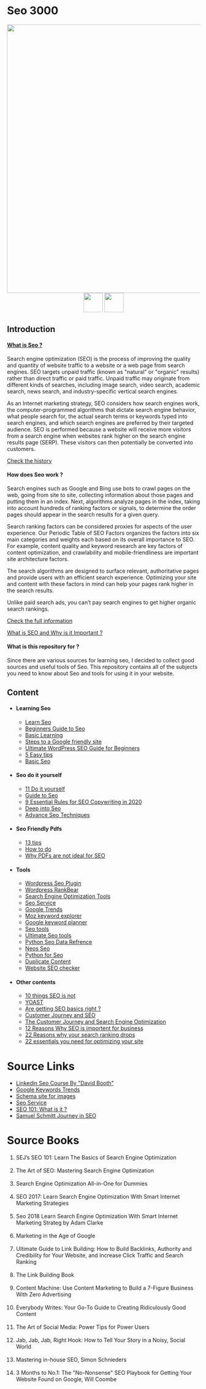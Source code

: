 # Seo 3000

<p align="center">
  <img src="https://github.com/amirhnajafiz/Seo3000/blob/master/seo.jpg" width=700 /><br />
  <img src="https://camo.githubusercontent.com/8b52e302122a31c683c4a9cf8e71d29cc8aba3ebb6a5ac7ae7818b5b14ba1c15/68747470733a2f2f6564656e742e6769746875622e696f2f537570657254696e7949636f6e732f696d616765732f7376672f676f6f676c652e737667" width=50 />
  <img src="https://camo.githubusercontent.com/79ff395e59e194893fea2c005c0c8157c8ee2fb0dde70ae7be6ce1cde044cde8/68747470733a2f2f6564656e742e6769746875622e696f2f537570657254696e7949636f6e732f696d616765732f7376672f676f6f676c655f706f6463617374732e737667" width=50 />
</p>

## Introduction
<h4><a href="https://www.googleadservices.com/pagead/aclk?sa=L&ai=DChcSEwiwo9GD3pPvAhULzXcKHTh-BUAYABAAGgJlZg&ohost=www.google.com&cid=CAESQeD253MtUXmiy4W7FNvwOxrlQ_51PBwljA6FkXK-cmGZb9-QriSX8bza5B--KXnZjxAWB7XloifNh5T13raHfj9i&sig=AOD64_3hN6OKYdT6aZdUjReLrK1VrxSMfg&q&adurl&ved=2ahUKEwjM5cqD3pPvAhVOPOwKHRltAjAQ0Qx6BAgHEAE">What is Seo ?</a></h4>
<p>
Search engine optimization (SEO) is the process of improving the quality and quantity of website traffic to a website or a web page from search engines. 
SEO targets unpaid traffic (known as "natural" or "organic" results) rather than direct traffic or paid traffic. 
Unpaid traffic may originate from different kinds of searches, including image search, video search, academic search, news search, and industry-specific vertical search engines.

As an Internet marketing strategy, SEO considers how search engines work, the computer-programmed algorithms that dictate search engine behavior, what people search for, the actual search terms or keywords typed into search engines, and which search engines are preferred by their targeted audience. SEO is performed because a website will receive more visitors from a search engine when websites rank higher on the search engine results page (SERP). These visitors can then potentially be converted into customers.
</p>

<a href="https://en.wikipedia.org/wiki/Search_engine_optimization#History">Check the history</a>

<h4>How does Seo work ?</h4>
<p>
Search engines such as Google and Bing use bots to crawl pages on the web, going from site to site, collecting information about those pages and putting them in an index. Next, algorithms analyze pages in the index, taking into account hundreds of ranking factors or signals, to determine the order pages should appear in the search results for a given query.

Search ranking factors can be considered proxies for aspects of the user experience. Our Periodic Table of SEO Factors organizes the factors into six main categories and weights each based on its overall importance to SEO. For example, content quality and keyword research are key factors of content optimization, and crawlability and mobile-friendliness are important site architecture factors.

The search algorithms are designed to surface relevant, authoritative pages and provide users with an efficient search experience. Optimizing your site and content with these factors in mind can help your pages rank higher in the search results.

Unlike paid search ads, you can’t pay search engines to get higher organic search rankings.
</p>

<a href="https://searchengineland.com/guide/what-is-seo">Check the full information</a>

<a href="https://digitalmarketinginstitute.com/blog/what-is-seo-and-why-is-it-important">What is SEO and Why is it Important ?</a>

<h4>What is this repository for ?</h4>
<p>
Since there are various sources for learning seo, I decided to collect good sources and useful tools of Seo.
This repository contains all of the subjects you need to know about Seo and tools for using it in your website.
</p>

## Content
  * #### Learning Seo
    * [Learn Seo](https://github.com/dwyl/learn-seo)
    * [Beginners Guide to Seo](https://moz.com/beginners-guide-to-seo)
    * [Basic Learning](https://www.simplilearn.com/digital-marketing/seo-basics-training-course?utm_source=google&utm_medium=cpc&utm_term=&utm_content=378783214504&utm_device=c&utm_campaign=Search-DigitalBusinessCluster-DM-DMDSA-ROW-Main-AllDevice-adgroup-Category&gclid=CjwKCAiAu8SABhAxEiwAsodSZMzaOVf6SiIUzwHJ72irAaRHk4PJEiY6GeWrY-y-IAvY6uGz2qzWYBoCIDoQAvD_BwE)
    * [Steps to a Google friendly site](https://support.google.com/webmasters/answer/40349?hl=en)
    * [Ultimate WordPress SEO Guide for Beginners](https://www.wpbeginner.com/wordpress-seo/)
    * [5 Easy tips](https://searchengineland.com/seo-simple-child-can-5-easy-steps-237473)
    * [Basic Seo](https://ahrefs.com/blog/seo-basics/)
  * #### Seo do it yourself
    * [11 Do it yourself](https://www.practicalecommerce.com/10-do-it-yourself-seo-tips-to-save-money)
    * [Guide to Seo](https://neilpatel.com/blog/simple-guide-to-seo/)
    * [9 Essential Rules for SEO Copywriting in 2020](https://www.wordstream.com/blog/ws/2019/12/03/seo-copywriting)
    * [Deep into Seo](https://www.singlegrain.com/seo/effective-seo-techniques-that-work/)
    * [Advance Seo Techniques](https://neilpatel.com/blog/10-advanced-seo-techniques-thatll-double-your-search-traffic/)
  * #### Seo Friendly Pdfs
    * [13 tips](https://www.searchenginejournal.com/pdf-seo-best-practices/59975/)
    * [How to do](https://www.contentkingapp.com/academy/seo-optimize-your-pdf-files/)
    * [Why PDFs are not ideal for SEO](https://blog.marketmuse.com/why-pdfs-are-not-ideal-for-seo/)
  * #### Tools
    * [Wordpress Seo Plugin](https://wordpress.org/plugins/wordpress-seo/)
    * [Wordpress RankBear](https://rankbear.com/?gclid=CjwKCAiAr6-ABhAfEiwADO4sfan1aAA7DGPpOHD3VbW9RRW75ACAoFBlQBiwsWCVSbd0MQy6sMrNBhoCW0EQAvD_BwE)
    * [Search Engine Optimization Tools](https://www.capterra.com/sem-compare/seo-software?gclid=CjwKCAiA6aSABhApEiwA6Cbm_4sAAAb5g8rHUveINIgycRPV58lmSCj0pzSWDhk5NAgUHofw-JONRBoCHJ4QAvD_BwE)
    * [Seo Service](https://seosherpa.com/services/?utm_source=google&utm_medium=cpc&utm_campaign=adwords_express&utm_term=&utm_content=The_leaders_in_Dubai_SEO&gclid=Cj0KCQiA0rSABhDlARIsAJtjfCcidOJUk9kmGCYSTps2eN4zzM94aCAdjI2t-dkNBcmVA4jZYWXzomYaAsFcEALw_wcB)
    * [Google Trends](https://trends.google.com/trends/)
    * [Moz keyword explorer](https://moz.com/explorer)
    * [Google keyword planner](http://adwords.google.com/keywordplanner)
    * [Seo tools](https://www.verbolia.com/seo-tools/?utm_term=%2Bbest%20%2Bseo%20%2Btools&utm_campaign=Search+-+Generic&utm_source=adwords&utm_medium=ppc&hsa_acc=5582735397&hsa_cam=11693895249&hsa_grp=116383019969&hsa_ad=481998358011&hsa_src=g&hsa_tgt=kwd-21454981279&hsa_kw=%2Bbest%20%2Bseo%20%2Btools&hsa_mt=b&hsa_net=adwords&hsa_ver=3&gclid=Cj0KCQiAmL-ABhDFARIsAKywVafRc0rfQ6myyv5Nxa-qPtsQIDz0Ld1_-2Fsf9uGSAEEJjoazEfuDTUaAmXQEALw_wcB)
    * [Ultimate Seo tools](https://seranking.com/ultimate-seo-tools.html?sou1=Adw&gr1=Search_616700562&tg1=New&kw1=best%20seo%20tool&gclid=Cj0KCQiAmL-ABhDFARIsAKywVaefoZhd_lDeLDGhLvnCtt_svFsKYz6Pjwfrs5Q5yGLEjFfxrohSV74aAqbjEALw_wcB)
    * [Python Seo Data Refrence](https://www.searchenginejournal.com/python-seo-data-reference-guide/287927/#close)
    * [Neos Seo](https://github.com/neos/neos-seo)
    * [Python for Seo](https://www.jcchouinard.com/python-for-seo/)
    * [Duplicate Content](https://yoast.com/duplicate-content/)
    * [Website SEO checker](https://www.semrush.com/lp/site-audit-new/en/?kw=%2Bseo%20%2Bsite%20%2Breport&cmp=WW_SRCH_Site_Audit_EN&label=site_audit&Network=g&Device=c&utm_content=455422558317&kwid=kwd-38285303472&cmpid=10803399811&agpid=113197629344&BU=Core&extid=&adpos=&gclid=CjwKCAiAjeSABhAPEiwAqfxURRKFQvjhM1oz3FhtqsoG-JzMiZ1I9OIFW11RnYL0kAoCuz3p7C_kWxoCtocQAvD_BwE)
  * #### Other contents
    * [10 things SEO is not](https://infomedia.com/blog/10-things-seo-is-not/)
    * [YOAST](https://yoast.com/)
    * [Are getting SEO basics right ?](https://www.semrush.com/blog/seo-basics)
    * [Customer Journey and SEO](https://www.searchenginejournal.com/customer-journey-seo/351938/)
    * [The Customer Journey and Search Engine Optimization](https://seoforgrowth.com/customer-journey-seo/)
    * [12 Reasons Why SEO is importent for business](https://www.searchenginejournal.com/why-seo-is-important-for-business/248101/)
    * [22 Reasons why your search ranking drops](https://www.searchenginejournal.com/why-search-rankings-traffic-drop/264617/)
    * [22 essentials you need for optimizing your site](https://www.searchenginewatch.com/2016/01/21/seo-basics-22-essentials-you-need-for-optimizing-your-site/)

# Source Links
<ul>
  <li><a href="https://www.linkedin.com/learning-login/share?forceAccount=false&redirect=https%3A%2F%2Fwww.linkedin.com%2Flearning%2Fseo-foundations-2%3Ftrk%3Dshare_ent_url%26shareId%3D934094eb-7823-4abd-8e88-6722975e2040" target="blank"> Linkedin Seo Course By "David Booth" </a></li>
  <li><a href="https://trends.google.com/trends/explore" target="blank"> Google Keywords Trends </a></li>
  <li><a href="https://schema.org/docs/schemas.html" target="blank"> Schema site for images </a></li>
  <li><a href="https://www.searchberg.com/?gclid=Cj0KCQiAmfmABhCHARIsACwPRABxnolCkp9OwQrP2lmy5eVcN7hb7ht7Nvebf8wAog1wHUg3qQMIo4QaAgahEALw_wcB" target="blank"> Seo Service </a></li>
  <li><a href="https://moz.com/beginners-guide-to-seo/why-search-engine-marketing-is-necessary" target="blank"> SEO 101: What is it ? </a></li>
  <li><a href="https://samuelschmitt.com/beginner-journey-into-seo/" target="blank"> Samuel Schmitt Journey in SEO </a></li>
</ul>

# Source Books
<ol>
 <li> SEJ’s SEO 101: Learn The Basics of Search Engine Optimization</li><br />
 <li> The Art of SEO: Mastering Search Engine Optimization</li><br />
 <li> Search Engine Optimization All-in-One for Dummies</li><br />
 <li> SEO 2017: Learn Search Engine Optimization With Smart Internet Marketing Strategies</li><br />
 <li> Seo 2018 Learn Search Engine Optimization With Smart Internet Marketing Strateg by Adam Clarke</li><br />
 <li> Marketing in the Age of Google</li><br />
 <li> Ultimate Guide to Link Building: How to Build Backlinks, Authority and Credibility for Your Website, and Increase Click Traffic and Search Ranking</li><br />
 <li> The Link Building Book</li><br />
 <li> Content Machine: Use Content Marketing to Build a 7-Figure Business With Zero Advertising</li><br />
 <li> Everybody Writes: Your Go-To Guide to Creating Ridiculously Good Content</li><br />
 <li> The Art of Social Media: Power Tips for Power Users</li><br />
 <li> Jab, Jab, Jab, Right Hook: How to Tell Your Story in a Noisy, Social World</li><br />
 <li>Mastering in-house SEO, Simon Schnieders</li><br />
 <li>3 Months to No.1: The "No-Nonsense" SEO Playbook for Getting Your Website Found on Google, Will Coombe</li><br />
</ol>

